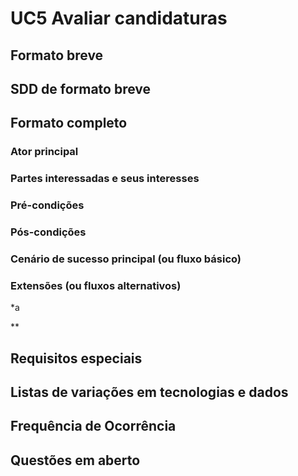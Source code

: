 # UC5 Avaliar candidaturas
## Formato breve

## SDD de formato breve

## Formato completo

### Ator principal

### Partes interessadas e seus interesses

### Pré-condições

### Pós-condições

### Cenário de sucesso principal (ou fluxo básico)

### Extensões (ou fluxos alternativos)
*a

**

## Requisitos especiais

## Listas de variações em tecnologias e dados

## Frequência de Ocorrência

## Questões em aberto
